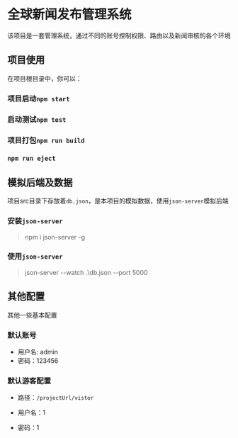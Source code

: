 <!--
 * @Author: {baixiao}
 * @Date: 2022-10-21 20:58:56
 * @LastEditors: {baixiao}
 * @LastEditTime: 2022-10-22 16:26:17
 * @Description: 
-->
# 全球新闻发布管理系统

该项目是一套管理系统，通过不同的账号控制权限、路由以及新闻审核的各个环境

## 项目使用

在项目根目录中，你可以：

### 项目启动`npm start`

### 启动测试`npm test`

### 项目打包`npm run build`

### `npm run eject`

## 模拟后端及数据

项目src目录下存放着`db.json`，是本项目的模拟数据，使用`json-server`模拟后端

### 安装`json-server`

> npm i json-server -g

### 使用`json-server`

> json-server --watch .\db.json --port 5000
## 其他配置

其他一些基本配置
### 默认账号

- 用户名: admin
- 密码：123456

### 默认游客配置

- 路径：`/projectUrl/vistor`

- 用户名：1

- 密码：1
